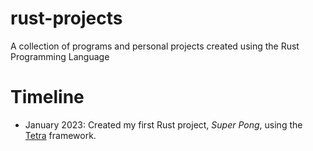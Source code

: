 # rust-projects
A collection of programs and personal projects created using the Rust Programming Language 

# Timeline
* January 2023: Created my first Rust project, *Super Pong*, using the [Tetra] framework.

[Tetra]: https://tetra.seventeencups.net/
